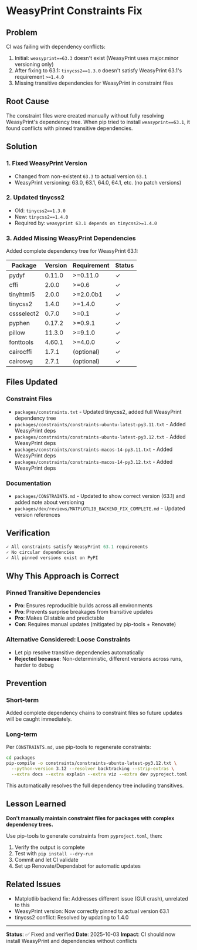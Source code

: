 # WeasyPrint Constraints Fix

## Problem

CI was failing with dependency conflicts:

1. Initial: `weasyprint==63.3` doesn't exist (WeasyPrint uses major.minor versioning only)
2. After fixing to 63.1: `tinycss2==1.3.0` doesn't satisfy WeasyPrint 63.1's requirement `>=1.4.0`
3. Missing transitive dependencies for WeasyPrint in constraint files

## Root Cause

The constraint files were created manually without fully resolving WeasyPrint's dependency tree. When pip tried to install `weasyprint==63.1`, it found conflicts with pinned transitive dependencies.

## Solution

### 1. Fixed WeasyPrint Version

- Changed from non-existent `63.3` to actual version `63.1`
- WeasyPrint versioning: 63.0, 63.1, 64.0, 64.1, etc. (no patch versions)

### 2. Updated tinycss2

- Old: `tinycss2==1.3.0`
- New: `tinycss2==1.4.0`
- Required by: `weasyprint 63.1 depends on tinycss2>=1.4.0`

### 3. Added Missing WeasyPrint Dependencies

Added complete dependency tree for WeasyPrint 63.1:

| Package    | Version | Requirement | Status |
| ---------- | ------- | ----------- | ------ |
| pydyf      | 0.11.0  | >=0.11.0    | ✓      |
| cffi       | 2.0.0   | >=0.6       | ✓      |
| tinyhtml5  | 2.0.0   | >=2.0.0b1   | ✓      |
| tinycss2   | 1.4.0   | >=1.4.0     | ✓      |
| cssselect2 | 0.7.0   | >=0.1       | ✓      |
| pyphen     | 0.17.2  | >=0.9.1     | ✓      |
| pillow     | 11.3.0  | >=9.1.0     | ✓      |
| fonttools  | 4.60.1  | >=4.0.0     | ✓      |
| cairocffi  | 1.7.1   | (optional)  | ✓      |
| cairosvg   | 2.7.1   | (optional)  | ✓      |

## Files Updated

### Constraint Files

- `packages/constraints.txt` - Updated tinycss2, added full WeasyPrint dependency tree
- `packages/constraints/constraints-ubuntu-latest-py3.11.txt` - Added WeasyPrint deps
- `packages/constraints/constraints-ubuntu-latest-py3.12.txt` - Added WeasyPrint deps
- `packages/constraints/constraints-macos-14-py3.11.txt` - Added WeasyPrint deps
- `packages/constraints/constraints-macos-14-py3.12.txt` - Added WeasyPrint deps

### Documentation

- `packages/CONSTRAINTS.md` - Updated to show correct version (63.1) and added note about versioning
- `packages/dev/reviews/MATPLOTLIB_BACKEND_FIX_COMPLETE.md` - Updated version references

## Verification

```python
✓ All constraints satisfy WeasyPrint 63.1 requirements
✓ No circular dependencies
✓ All pinned versions exist on PyPI
```

## Why This Approach is Correct

### Pinned Transitive Dependencies

- **Pro**: Ensures reproducible builds across all environments
- **Pro**: Prevents surprise breakages from transitive updates
- **Pro**: Makes CI stable and predictable
- **Con**: Requires manual updates (mitigated by pip-tools + Renovate)

### Alternative Considered: Loose Constraints

- Let pip resolve transitive dependencies automatically
- **Rejected because**: Non-deterministic, different versions across runs, harder to debug

## Prevention

### Short-term

Added complete dependency chains to constraint files so future updates will be caught immediately.

### Long-term

Per `CONSTRAINTS.md`, use pip-tools to regenerate constraints:

```bash
cd packages
pip-compile -o constraints/constraints-ubuntu-latest-py3.12.txt \
  --python-version 3.12 --resolver backtracking --strip-extras \
  --extra docs --extra explain --extra viz --extra dev pyproject.toml
```

This automatically resolves the full dependency tree including transitives.

## Lesson Learned

**Don't manually maintain constraint files for packages with complex dependency trees.**

Use pip-tools to generate constraints from `pyproject.toml`, then:

1. Verify the output is complete
2. Test with `pip install --dry-run`
3. Commit and let CI validate
4. Set up Renovate/Dependabot for automatic updates

## Related Issues

- Matplotlib backend fix: Addresses different issue (GUI crash), unrelated to this
- WeasyPrint version: Now correctly pinned to actual version 63.1
- tinycss2 conflict: Resolved by updating to 1.4.0

---

**Status**: ✅ Fixed and verified
**Date**: 2025-10-03
**Impact**: CI should now install WeasyPrint and dependencies without conflicts
